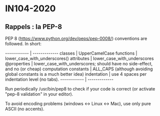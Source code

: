 # IN104-2020


## Rappels : la PEP-8

PEP 8 (https://www.python.org/dev/peps/pep-0008/) conventions are followed. In short:


------------ | -------------
classes      |  UpperCamelCase
functions    |  lower_case_with_underscores()
attributes   |  lower_case_with_underscores
@properties  |  lower_case_with_underscores; should have no side-effect, and no (or cheap) computation
constants    |  ALL_CAPS (although avoiding global constants is a much better idea)
indentation  |  use 4 spaces per indentation level (no tabs).
------------ | -------------


Run periodically /usr/bin/pep8 to check if your code is correct (or activate "pep-8 validation" in your editor).

To avoid encoding problems (windows <-> Linux <-> Mac), use only pure ASCII (no accents).

